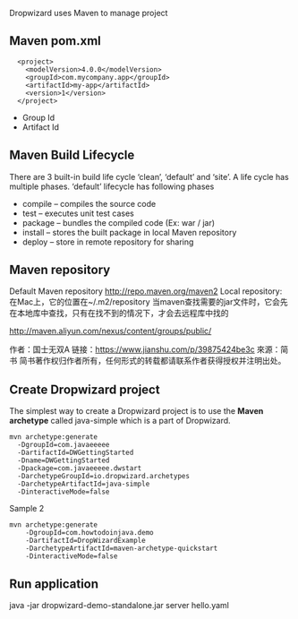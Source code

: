Dropwizard uses Maven to manage project
## Maven pom.xml
```
  <project>
    <modelVersion>4.0.0</modelVersion>
    <groupId>com.mycompany.app</groupId>
    <artifactId>my-app</artifactId>
    <version>1</version>
  </project>
```
- Group Id
- Artifact Id


## Maven Build Lifecycle
There are 3 built-in build life cycle ‘clean’, ‘default’ and ‘site’. A life cycle has multiple phases. 
‘default’ lifecycle has following phases
- compile – compiles the source code
- test – executes unit test cases
- package – bundles the compiled code (Ex: war / jar)
- install – stores the built package in local Maven repository
- deploy – store in remote repository for sharing


## Maven repository
  Default Maven repository http://repo.maven.org/maven2
  Local repository: 在Mac上，它的位置在~/.m2/repository
  当maven查找需要的jar文件时，它会先在本地库中查找，只有在找不到的情况下，才会去远程库中找的

http://maven.aliyun.com/nexus/content/groups/public/

作者：国士无双A
链接：https://www.jianshu.com/p/39875424be3c
來源：简书
简书著作权归作者所有，任何形式的转载都请联系作者获得授权并注明出处。


##  Create Dropwizard project
The simplest way to create a Dropwizard project is to use the **Maven archetype** called java-simple which is a part of Dropwizard. 
```
mvn archetype:generate
  -DgroupId=com.javaeeeee
  -DartifactId=DWGettingStarted
  -Dname=DWGettingStarted
  -Dpackage=com.javaeeeee.dwstart
  -DarchetypeGroupId=io.dropwizard.archetypes
  -DarchetypeArtifactId=java-simple
  -DinteractiveMode=false
```
Sample 2
```
mvn archetype:generate 
    -DgroupId=com.howtodoinjava.demo 
    -DartifactId=DropWizardExample
    -DarchetypeArtifactId=maven-archetype-quickstart 
    -DinteractiveMode=false
```

## Run application
  java -jar dropwizard-demo-standalone.jar server hello.yaml



